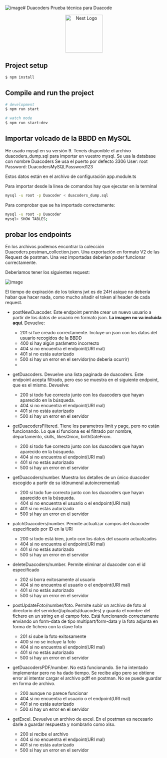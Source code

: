 ![image](https://github.com/user-attachments/assets/d523209d-2eea-4960-bcc3-88142b387af6)# Duacoders
Prueba técnica para Duacode
<p align="center">
  <a href="http://nestjs.com/" target="blank"><img src="https://nestjs.com/img/logo-small.svg" width="120" alt="Nest Logo" /></a>
</p>

[circleci-image]: https://img.shields.io/circleci/build/github/nestjs/nest/master?token=abc123def456
[circleci-url]: https://circleci.com/gh/nestjs/nest

</p>
  <!--[![Backers on Open Collective](https://opencollective.com/nest/backers/badge.svg)](https://opencollective.com/nest#backer)
  [![Sponsors on Open Collective](https://opencollective.com/nest/sponsors/badge.svg)](https://opencollective.com/nest#sponsor)-->


## Project setup

```bash
$ npm install
```

## Compile and run the project

```bash
# development
$ npm run start

# watch mode
$ npm run start:dev
```

## Importar volcado de la BBDD en MySQL

He usado mysql en su versión 9. Teneis disponible el archivo duacoders_dump.sql para importar en vuestro mysql.
Se usa la database con nombre Duacoders
Se usa el puerto por defecto 3306
User: root
Password: DuacodersMySQLPassword123

Estos datos están en el archivo de configuración app.module.ts

Para importar desde la linea de comandos hay que ejecutar en la terminal 
```bash
mysql -u root -p Duacoder < duacoders_dump.sql
```

Para comprobar que se ha importado correctamente:
```bash
mysql -u root -p Duacoder
mysql> SHOW TABLES;
```

## probar los endpoints
En los archivos podemos encontrar la colección Duacoders.postman_collection.json. Una exportación en formato V2 de las Request de postman.
Una vez importadas deberían poder funcionar correctamente. 

Deberíamos tener los siguientes request: 

![image](https://github.com/user-attachments/assets/08e35428-11c9-417d-8854-38f5346620ac)

El tiempo de expiración de los tokens jwt es de 24H asique no debería habar que hacer nada, como mucho añadir el token al header de cada request.
* postNewDuacoder. Este endpoint permite crear un nuevo usuario a partir de los datos de usuario en formato json. **La imagen no va incluida aquí**.
Devuelve:
  * 201 si fue creado correctamente. Incluye un json con los datos del usuario recogidos de la BBDD
  * 400 si hay algún parámetro incorrecto
  * 404 si no encuentra el endpoint(URI mal)
  * 401 si no estás autorizado
  * 500 si hay un error en el servidor(no debería ocurrir)
  * 
* getDuacoders. Devuelve una lista paginada de duacoders. Este endpoint acepta filtrado, pero eso se muestra en el siguiente endpoint, que es el mismo. Devuelve:
  * 200 si todo fue correcto junto con los duacoders que hayan aparecido en la búsqueda.
  * 404 si no encuentra el endpoint(URI mal)
  * 401 si no estás autorizado
  * 500 si hay un error en el servidor

* getDuacodersFiltered. Tiene los parametros limit y page, pero no están funcionando. Lo que si funciona es el filtrado por nombre, departamento, skills, likesOnion, birthDateFrom.
  * 200 si todo fue correcto junto con los duacoders que hayan aparecido en la búsqueda.
  * 404 si no encuentra el endpoint(URI mal)
  * 401 si no estás autorizado
  * 500 si hay un error en el servidor

* getDuacoders/number. Muestra los detalles de un único duacoder escogido a partir de su id(numeral autoincremental)
  * 200 si todo fue correcto junto con los duacoders que hayan aparecido en la búsqueda.
  * 404 si no encuentra el usuario o el endpoint(URI mal)
  * 401 si no estás autorizado
  * 500 si hay un error en el servidor
  
* patchDuacoders/number. Permite actualizar campos del duacoder especificado por ID en la URI
  * 200 si todo está bien, junto con los datos del usuario actualizados
  * 404 si no encuentra el endpoint(URI mal)
  * 401 si no estás autorizado
  * 500 si hay un error en el servidor
 
* deleteDuacoders/number. Permite eliminar al duacoder con el id especificado
  * 202 si borra exitosamente al usuario
  * 404 si no encuentra el usuario o el endpoint(URI mal)
  * 401 si no estás autorizado
  * 500 si hay un error en el servidor

* postUpdateFoto/number/foto. Permite subir un archivo de foto al directorio del servidor(/uploads/duacodes) y guarda el nombre del fichero en un string en el campo foto. Está funcionando correctamente enviando un form-data de tipo multipart/form-data y la foto adjunta en forma de fichero con la clave foto
  * 201 si sube la foto exitosamente
  * 400 si no se incluye la foto
  * 404 si no encuentra el endpoint(URI mal)
  * 401 si no estás autorizado
  * 500 si hay un error en el servidor
 
* getDuacodersPDF/number. No está funcionando. Se ha intentado implementar pero no ha dado tiempo. Se recibe algo pero se obtiene error al intentar cargar el archivo pdff en postman. No se puede guardar en forma de archivo.
  * 200 aunque no parece funcionar
  * 404 si no encuentra el usuario o el endpoint(URI mal)
  * 401 si no estás autorizado
  * 500 si hay un error en el servidor

* getExcel. Devuelve un archivo de excel. En el postman es necesario darle a guardar respuesta y nombrarlo como xlsx. 
  * 200 si recibe el archivo
  * 404 si no encuentra el endpoint(URI mal)
  * 401 si no estás autorizado
  * 500 si hay un error en el servidor

















